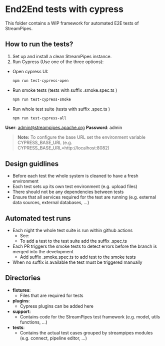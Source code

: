 <!--
  ~ Licensed to the Apache Software Foundation (ASF) under one or more
  ~ contributor license agreements.  See the NOTICE file distributed with
  ~ this work for additional information regarding copyright ownership.
  ~ The ASF licenses this file to You under the Apache License, Version 2.0
  ~ (the "License"); you may not use this file except in compliance with
  ~ the License.  You may obtain a copy of the License at
  ~
  ~    http://www.apache.org/licenses/LICENSE-2.0
  ~
  ~ Unless required by applicable law or agreed to in writing, software
  ~ distributed under the License is distributed on an "AS IS" BASIS,
  ~ WITHOUT WARRANTIES OR CONDITIONS OF ANY KIND, either express or implied.
  ~ See the License for the specific language governing permissions and
  ~ limitations under the License.
  ~
  -->

# End2End tests with cypress

This folder contains a WIP framework for automated E2E tests of StreamPipes.

## How to run the tests?

1. Set up and install a clean StreamPipes instance.
2. Run Cypress (Use one of the three options):

- Open cypress UI:
  ```bash
  npm run test-cypress-open
  ```
- Run smoke tests (tests with suffix .smoke.spec.ts )
  ```bash
  npm run test-cypress-smoke
  ```
- Run whole test suite (tests with suffix .spec.ts )
  ```bash
  npm run test-cypress-all
  ```

**User**: admin@streampipes.apache.org **Password**: admin

> **Note:** To configure the base URL set the environment variable CYPRESS_BASE_URL (e.g. CYPRESS_BASE_URL=http://localhost:8082)

## Design guidlines

- Before each test the whole system is cleaned to have a fresh environment
- Each test sets up its own test environment (e.g. upload files)
- There should not be any dependencies between tests
- Ensure that all services required for the test are running (e.g. external data sources, external databases, ...)

## Automated test runs

- Each night the whole test suite is run within github actions
  - See:
  - To add a test to the test suite add the suffix .spec.ts
- Each PR triggers the smoke tests to detect errors before the branch is merged into the development
  - Add suffix .smoke.spec.ts to add test to the smoke tests
- When no suffix is available the test must be triggered manually

## Directories

- **fixtures**:
  - Files that are required for tests
- **plugins**:
  - Cypress plugins can be added here
- **support**:
  - Contains code for the StreamPipes test framework (e.g. model, utils functions, ...)
- **tests**:
  - Contains the actual test cases grouped by streampipes modules (e.g. connect, pipeline editor, ...)
